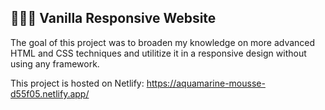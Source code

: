 
## 👩‍💻🎶 Vanilla Responsive Website 

The goal of this project was to broaden my knowledge on more advanced HTML and CSS techniques and utilitize it in a responsive design without using any framework. 


This project is hosted on Netlify: https://aquamarine-mousse-d55f05.netlify.app/

